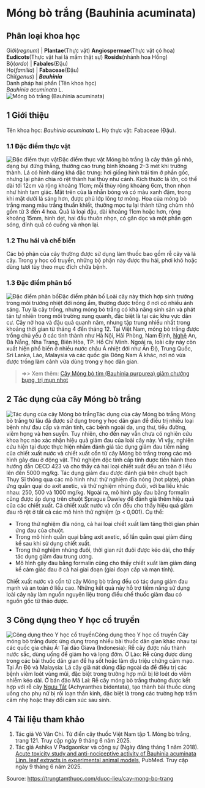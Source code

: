 # Móng bò trắng (Bauhinia acuminata)

Phân loại khoa học  
---  
Giới(_regnum_) |  **Plantae**(Thực vật) **Angiospermae**(Thực vật có hoa) **Eudicots**(Thực vật hai lá mầm thật sự) **Rosids**(nhánh hoa Hồng)  
Bộ(_ordo_) | **Fabales**(Đậu)  
Họ(_familia_) | **Fabaceae**(Đậu)  
Chi(_genus_) | **_Bauhinia_**  
Danh pháp hai phần (Tên khoa học)  
_Bauhinia acuminata_ L.  
![Móng bò trắng \(Bauhinia acuminata\)](https://trungtamthuoc.com/images/others/mong-bo-trang-1260.jpg)
##  1 Giới thiệu
Tên khoa học: _Bauhinia acuminata_ L.
Họ thực vật: Fabaceae (Đậu).
### 1.1 Đặc điểm thực vật
![Đặc điểm thực vật](https://trungtamthuoc.com/images/item/mong-bo-trang-0.jpg)Đặc điểm thực vật
Móng bò trắng là cây thân gỗ nhỏ, dạng bụi đứng thẳng, thường cao trung bình khoảng 2–3 mét khi trưởng thành. Lá có hình dáng khá đặc trưng: hơi giống hình trái tim ở phần gốc, nhưng lại phân chia rõ rệt thành hai thùy như cánh. Kích thước lá lớn, có thể dài tới 12cm và rộng khoảng 11cm; mỗi thùy rộng khoảng 6cm, thon nhọn như hình tam giác. Mặt trên của lá nhẵn bóng và có màu xanh đậm, trong khi mặt dưới lá sáng hơn, được phủ lớp lông tơ mỏng.
Hoa của móng bò trắng mang màu trắng thuần khiết, thường mọc tụ lại thành từng chùm nhỏ gồm từ 3 đến 4 hoa. Quả là loại đậu, dài khoảng 11cm hoặc hơn, rộng khoảng 15mm, hình dẹt, hai đầu thuôn nhọn, có gân dọc và một phần gợn sóng, đỉnh quả có cuống và nhọn lại.
### 1.2 Thu hái và chế biến
Các bộ phận của cây thường được sử dụng làm thuốc bao gồm rễ cây và lá cây. Trong y học cổ truyền, những bộ phận này được thu hái, phơi khô hoặc dùng tươi tùy theo mục đích chữa bệnh.
### 1.3 Đặc điểm phân bố
![Đặc điểm phân bố](https://trungtamthuoc.com/images/item/mong-bo-trang-1.jpg)Đặc điểm phân bố
Loài cây này thích hợp sinh trưởng trong môi trường nhiệt đới nóng ẩm, thường được trồng ở nơi có nhiều ánh sáng. Tuy là cây trồng, nhưng móng bò trắng có khả năng sinh sản và phát tán tự nhiên trong môi trường xung quanh, đặc biệt là tại các khu vực dân cư. Cây nở hoa và đậu quả quanh năm, nhưng tập trung nhiều nhất trong khoảng thời gian từ tháng 4 đến tháng 12.
Tại Việt Nam, móng bò trắng được trồng chủ yếu ở các tỉnh thành như Hà Nội, Hải Phòng, Nam Định, [Nghệ](https://trungtamthuoc.com/duoc-lieu/nghe-21 "Nghệ") An, Đà Nẵng, Nha Trang, Biên Hòa, TP. Hồ Chí Minh. Ngoài ra, loài cây này còn xuất hiện phổ biến ở nhiều nước châu Á nhiệt đới như Ấn Độ, Trung Quốc, Sri Lanka, Lào, Malaysia và các quốc gia Đông Nam Á khác, nơi nó vừa được trồng làm cảnh vừa dùng trong y học dân gian.
> =>> Xem thêm: [Cây Móng bò tím (Bauhinia purpurea) giảm chướng bụng, trị mụn nhọt](https://trungtamthuoc.com/duoc-lieu/cay-mong-bo-tim)
##  2 Tác dụng của cây Móng bò trắng
![Tác dụng của cây Móng bò trắng](https://trungtamthuoc.com/images/item/mong-bo-trang-3.jpg)Tác dụng của cây Móng bò trắng
Móng bò trắng từ lâu đã được sử dụng trong y học dân gian để điều trị nhiều loại bệnh như đau cấp và mãn tính, các bệnh ngoài da, ung thư, tiểu đường, viêm họng và hen suyễn. Tuy nhiên, cho đến nay vẫn chưa có nghiên cứu khoa học nào xác nhận hiệu quả giảm đau của loài cây này. Vì vậy, nghiên cứu hiện tại được thực hiện nhằm đánh giá tác dụng giảm đau tiềm năng của chiết xuất nước và chiết xuất cồn từ cây Móng bò trắng trong các mô hình gây đau ở động vật.
Thử nghiệm độc tính cấp tính được tiến hành theo hướng dẫn OECD 423 và cho thấy cả hai loại chiết xuất đều an toàn ở liều lên đến 5000 mg/kg. Tác dụng giảm đau được đánh giá trên chuột bạch Thụy Sĩ thông qua các mô hình như: thử nghiệm đĩa nóng (hot plate), phản ứng quằn quại do axit axetic, và thử nghiệm nhúng đuôi, với ba liều khác nhau: 250, 500 và 1000 mg/kg. Ngoài ra, mô hình gây đau bằng formalin cũng được áp dụng trên chuột Sprague Dawley để đánh giá thêm hiệu quả của các chiết xuất.
Cả chiết xuất nước và cồn đều cho thấy hiệu quả giảm đau rõ rệt ở tất cả các mô hình thử nghiệm (p < 0,001). Cụ thể:
  * Trong thử nghiệm đĩa nóng, cả hai loại chiết xuất làm tăng thời gian phản ứng đau của chuột.
  * Trong mô hình quằn quại bằng axit axetic, số lần quằn quại giảm đáng kể sau khi sử dụng chiết xuất.
  * Trong thử nghiệm nhúng đuôi, thời gian rút đuôi được kéo dài, cho thấy tác dụng giảm đau trung ương.
  * Mô hình gây đau bằng formalin cũng cho thấy chiết xuất làm giảm đáng kể cảm giác đau ở cả hai giai đoạn (giai đoạn cấp và mạn tính).


Chiết xuất nước và cồn từ cây Móng bò trắng đều có tác dụng giảm đau mạnh và an toàn ở liều cao. Những kết quả này hỗ trợ tiềm năng sử dụng loài cây này làm nguồn nguyên liệu trong điều chế thuốc giảm đau có nguồn gốc từ thảo dược.
##  3 Công dụng theo Y học cổ truyền
![Công dụng theo Y học cổ truyền](https://trungtamthuoc.com/images/item/mong-bo-trang-4.jpg)Công dụng theo Y học cổ truyền
Cây móng bò trắng được ứng dụng trong nhiều bài thuốc dân gian khác nhau tại các quốc gia châu Á:
Tại đảo Giava (Indonesia): Rễ cây được nấu thành nước sắc, dùng uống để giảm ho và long đờm.
Ở Lào: Rễ cũng được dùng trong các bài thuốc dân gian để hạ sốt hoặc làm dịu triệu chứng cảm mạo.
Tại Ấn Độ và Malaysia: Lá cây giã nát dùng đắp ngoài da để điều trị các bệnh viêm loét vùng mũi, đặc biệt trong trường hợp mũi bị lở loét do viêm nhiễm kéo dài.
Ở bán đảo Mã Lai: Rễ cây móng bò trắng thường được kết hợp với rễ cây [Ngưu Tất](https://trungtamthuoc.com/duoc-lieu/nguu-tat-86 "Ngưu Tất") (Achyranthes bidentata), tạo thành bài thuốc dùng uống cho phụ nữ bị rối loạn thần kinh, đặc biệt là trong các trường hợp trầm cảm nhẹ hoặc thay đổi cảm xúc sau sinh.
##  4 Tài liệu tham khảo
  1. Tác giả Võ Văn Chi. Từ điển cây thuốc Việt Nam tập 1. Móng bò trắng, trang 121. Truy cập ngày 9 tháng 6 năm 2025.
  2. Tác giả Ashika V Padgaonkar và cộng sự (Ngày đăng tháng 1 năm 2018). [Acute toxicity study and anti-nociceptive activity of Bauhinia acuminata Linn. leaf extracts in experimental animal models](https://pubmed.ncbi.nlm.nih.gov/29080459/), PubMed. Truy cập ngày 9 tháng 6 năm 2025.




Source: https://trungtamthuoc.com/duoc-lieu/cay-mong-bo-trang